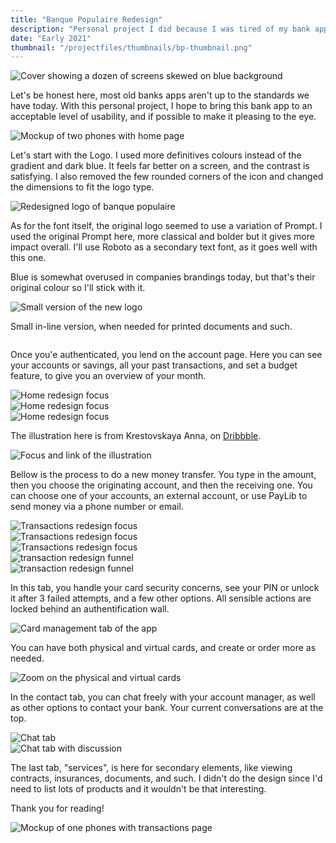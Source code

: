 ```yaml
---
title: "Banque Populaire Redesign"
description: "Personal project I did because I was tired of my bank app."
date: "Early 2021"
thumbnail: "/projectfiles/thumbnails/bp-thumbnail.png"
---
```


![Cover showing a dozen of screens skewed on blue background](/projectfiles/bp-redesign/cover.png)

Let's be honest here, most old banks apps aren't up to the standards we have today.
With this personal project, I hope to bring this bank app to an acceptable level of usability, and if possible to make it pleasing to the eye.

![Mockup of two phones with home page](/projectfiles/bp-redesign/cover2.png)

Let's start with the Logo. I used more definitives colours instead of the gradient and dark blue. It feels far better on a screen, and the contrast is satisfying. I also removed the few rounded corners of the icon and changed the dimensions to fit the logo type.

![Redesigned logo of banque populaire](/projectfiles/bp-redesign/logo.png)

As for the font itself, the original logo seemed to use a variation of Prompt. I used the original Prompt here, more classical and bolder but it gives more impact overall. I'll use Roboto as a secondary text font, as it goes well with this one.

Blue is somewhat overused in companies brandings today, but that's their original colour so I'll stick with it.

<div class="mx-40 mt-8">
    <img src="/projectfiles/bp-redesign/logo2.png" alt="Small version of the new logo"/>
</div>

<p class="text-center">Small in-line version, when needed for printed documents and such.</p>

<div class="flex gap-4 mx-8">
    <div class=""><img src="/projectfiles/bp-redesign/login1.png" alt=""/></div>
    <div class=""><img src="/projectfiles/bp-redesign/login2.png" alt=""/></div>
</div>

Once you'e authenticated, you lend on the account page. Here you can see your accounts or savings, all your past transactions, and set a budget feature, to give you an overview of your month.

<div class="flex gap-4 md:-mx-24 md:my-8">
    <div class=""><img src="/projectfiles/bp-redesign/home1.png" alt="Home redesign focus"/></div>
    <div class=""><img src="/projectfiles/bp-redesign/home2.png" alt="Home redesign focus"/></div>
    <div class=""><img src="/projectfiles/bp-redesign/home3.png" alt="Home redesign focus"/></div>
</div>

<p class="text-center">The illustration here is from Krestovskaya Anna, on <a href="https://dribbble.com/shots/6683266-How-to-build-a-remote-company">Dribbble</a>.</p>

<div class="mx-40 mt-8">
    <img src="/projectfiles/bp-redesign/link-illu.png" alt="Focus and link of the illustration"/>
</div>

Bellow is the process to do a new money transfer. You type in the amount, then you choose the originating account, and then the receiving one. You can choose one of your accounts, an external account, or use PayLib to send money via a phone number or email.

<div class="flex gap-4 md:-mx-24 md:my-8">
    <div class=""><img src="/projectfiles/bp-redesign/transac1.png" alt="Transactions redesign focus"/></div>
    <div class=""><img src="/projectfiles/bp-redesign/transac2.png" alt="Transactions redesign focus"/></div>
    <div class=""><img src="/projectfiles/bp-redesign/transac3.png" alt="Transactions redesign focus"/></div>
</div>

<div class="flex gap-4 mx-8">
    <div class=""><img src="/projectfiles/bp-redesign/transac4.png" alt="transaction redesign funnel"/></div>
    <div class=""><img src="/projectfiles/bp-redesign/transac5.png" alt="transaction redesign funnel"/></div>
</div>

In this tab, you handle your card security concerns, see your PIN or unlock it after 3 failed attempts, and a few other options. All sensible actions are locked behind an authentification wall.

<div class="mx-32">
    <img src="/projectfiles/bp-redesign/card1.png" alt="Card management tab of the app"/>
</div>

You can have both physical and virtual cards, and create or order more as needed.

<div class="mx-32 my-8">
    <img src="/projectfiles/bp-redesign/zoom-card.png" alt="Zoom on the physical and virtual cards"/>
</div>

In the contact tab, you can chat freely with your account manager, as well as other options to contact your bank. Your current conversations are at the top.

<div class="flex gap-4">
    <div class=""><img src="/projectfiles/bp-redesign/chat1.png" alt="Chat tab"/></div>
    <div class=""><img src="/projectfiles/bp-redesign/chat2.png" alt="Chat tab with discussion"/></div>
</div>

The last tab, "services", is here for secondary elements, like viewing contracts, insurances, documents, and such. I didn't do the design since I'd need to list lots of products and it wouldn't be that interesting.

Thank you for reading!

![Mockup of one phones with transactions page](/projectfiles/bp-redesign/cover3.png)
